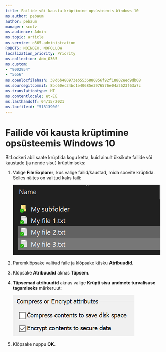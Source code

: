 ```yaml
---
title: Failide või kausta krüptimine opsüsteemis Windows 10
ms.author: pebaum
author: pebaum
manager: scotv
ms.audience: Admin
ms.topic: article
ms.service: o365-administration
ROBOTS: NOINDEX, NOFOLLOW
localization_priority: Priority
ms.collection: Adm_O365
ms.custom:
- "9002954"
- "5656"
ms.openlocfilehash: 38d6b480973eb5536880856f92f18802eed9db08
ms.sourcegitcommit: 8bc60ec34bc1e40685e3976576e04a2623f63a7c
ms.translationtype: HT
ms.contentlocale: et-EE
ms.lasthandoff: 04/15/2021
ms.locfileid: "51813900"
---
```

# <a name="encrypt-files-or-folder-in-windows-10"></a>Failide või kausta krüptimine opsüsteemis Windows 10

BitLockeri abil saate krüptida kogu ketta, kuid ainult üksikute failide või kaustade (ja nende sisu) krüptimiseks:

1. Valige **File Explorer**, kus valige failid/kaustad, mida soovite krüptida. Selles näites on valitud kaks faili:

    ![Failide või kaustade valimine krüptimiseks](media/select-for-encrypting.png)

2. Paremklõpsake valitud faile ja klõpsake käsku **Atribuudid**.

3. Klõpsake **Atribuudid** aknas **Täpsem**.

4. **Täpsemad atribuudid** aknas valige **Krüpti sisu andmete turvalisuse tagamiseks** märkeruut:

    ![Sisu krüptimine](media/encrypt-contents.png)

5. Klõpsake nuppu **OK**.
